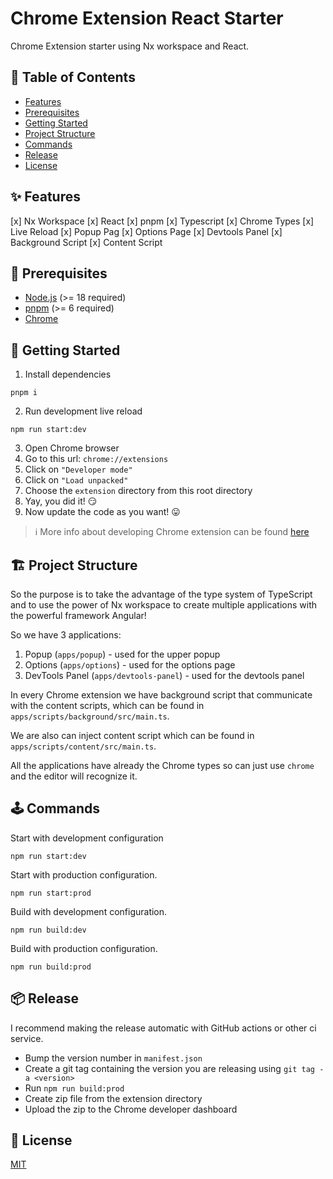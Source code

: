 # Chrome Extension React Starter
Chrome Extension starter using Nx workspace and React.

## 📖 Table of Contents

- [Features](#✨-Features)
- [Prerequisites](#🎯-Prerequisites)
- [Getting Started](#🚀-Getting-Started)
- [Project Structure](#🏗-Project-Structure)
- [Commands](#🕹-Commands)
- [Release](#📦-Release)
- [License](#📜-License)

## ✨ Features

[x] Nx Workspace
[x] React
[x] pnpm
[x] Typescript
[x] Chrome Types
[x] Live Reload
[x] Popup Pag
[x] Options Page
[x] Devtools Panel
[x] Background Script
[x] Content Script

## 🎯 Prerequisites

- [Node.js](https://nodejs.org) (>= 18 required)
- [pnpm](https://pnpm.io) (>= 6 required)
- [Chrome](https://www.google.com/chrome)

## 🚀 Getting Started

1. Install dependencies

```shell
pnpm i
```

2. Run development live reload

```shell
npm run start:dev
```

3. Open Chrome browser
4. Go to this url: `chrome://extensions`
5. Click on `"Developer mode"`
6. Click on `"Load unpacked"`
7. Choose the `extension` directory from this root directory
8. Yay, you did it! 😏
9. Now update the code as you want! 😛

> ℹ️ More info about developing Chrome extension can be found [here](https://developer.chrome.com/docs/extensions/mv3)

## 🏗 Project Structure

So the purpose is to take the advantage of the type system of TypeScript and to use the power of Nx workspace to create multiple applications with the powerful framework Angular!

So we have 3 applications:

1. Popup (`apps/popup`) - used for the upper popup
2. Options (`apps/options`) - used for the options page
3. DevTools Panel (`apps/devtools-panel`) - used for the devtools panel

In every Chrome extension we have background script that communicate with the content scripts, which can be found in `apps/scripts/background/src/main.ts`.

We are also can inject content script which can be found in `apps/scripts/content/src/main.ts`.

All the applications have already the Chrome types so can just use `chrome` and the editor will recognize it.

## 🕹 Commands

Start with development configuration

```shell
npm run start:dev
```

Start with production configuration.

```shell
npm run start:prod
```

Build with development configuration.

```shell
npm run build:dev
```

Build with production configuration.

```shell
npm run build:prod
```

## 📦 Release

I recommend making the release automatic with GitHub actions or other ci service.

- Bump the version number in `manifest.json`
- Create a git tag containing the version you are releasing using `git tag -a <version>`
- Run `npm run build:prod`
- Create zip file from the extension directory
- Upload the zip to the Chrome developer dashboard

## 📜 License

[MIT](LICENSE)
